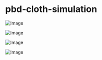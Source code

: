 # pbd-cloth-simulation

![Image](https://github.com/user-attachments/assets/d5d32641-b39b-4eab-a043-562b6b4733d0)

![Image](https://github.com/user-attachments/assets/1067f577-b406-459e-b1f0-2a61fac2f832)

![Image](https://github.com/user-attachments/assets/d2097e2b-128f-4d64-b414-85a646177ce7)

![Image](https://github.com/user-attachments/assets/9dc210b0-02c6-498a-8291-258b876346b7)

